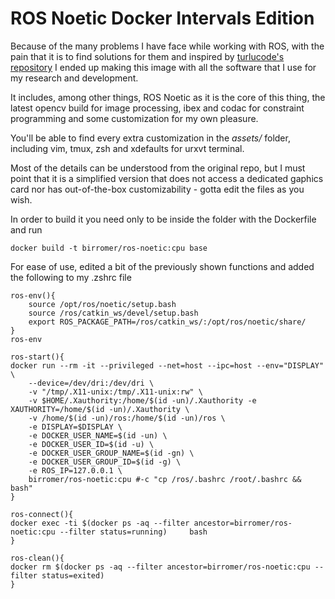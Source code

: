 # ROS Noetic Docker Intervals Edition

Because of the many problems I have face while working with ROS, with the pain that it is to find solutions for them and inspired by [turlucode's repository](https://github.com/turlucode/ros-docker-gui) I ended up making this image with all the software that I use for my research and development.

It includes, among other things, ROS Noetic as it is the core of this thing, the latest opencv build for image processing, ibex and codac for constraint programming and some customization for my own pleasure.

You'll be able to find every extra customization in the *assets/* folder, including vim, tmux, zsh and xdefaults for urxvt terminal.

Most of the details can be understood from the original repo, but I must point that it is a simplified version that does not access a dedicated gaphics card nor has out-of-the-box customizability - gotta edit the files as you wish.

In order to build it you need only to be inside the folder with the Dockerfile and run 
````
docker build -t birromer/ros-noetic:cpu base

````

For ease of use, edited a bit of the previously shown functions and added the following to my .zshrc file
````
ros-env(){
    source /opt/ros/noetic/setup.bash
    source /ros/catkin_ws/devel/setup.bash
    export ROS_PACKAGE_PATH=/ros/catkin_ws/:/opt/ros/noetic/share/
}
ros-env

ros-start(){
docker run --rm -it --privileged --net=host --ipc=host --env="DISPLAY" \
    --device=/dev/dri:/dev/dri \
    -v "/tmp/.X11-unix:/tmp/.X11-unix:rw" \
    -v $HOME/.Xauthority:/home/$(id -un)/.Xauthority -e XAUTHORITY=/home/$(id -un)/.Xauthority \
    -v /home/$(id -un)/ros:/home/$(id -un)/ros \
    -e DISPLAY=$DISPLAY \
    -e DOCKER_USER_NAME=$(id -un) \
    -e DOCKER_USER_ID=$(id -u) \
    -e DOCKER_USER_GROUP_NAME=$(id -gn) \
    -e DOCKER_USER_GROUP_ID=$(id -g) \
    -e ROS_IP=127.0.0.1 \
    birromer/ros-noetic:cpu #-c "cp /ros/.bashrc /root/.bashrc && bash"
}
  
ros-connect(){
docker exec -ti $(docker ps -aq --filter ancestor=birromer/ros-noetic:cpu --filter status=running)     bash
}
 
ros-clean(){
docker rm $(docker ps -aq --filter ancestor=birromer/ros-noetic:cpu --filter status=exited)
}
````
